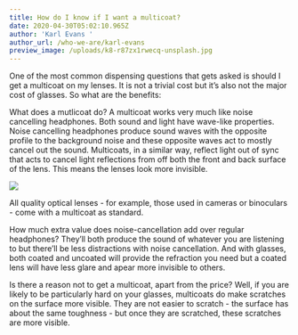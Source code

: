 ```yaml
---
title: How do I know if I want a multicoat?
date: 2020-04-30T05:02:10.965Z
author: 'Karl Evans '
author_url: /who-we-are/karl-evans
preview_image: /uploads/k8-r87zx1rwecq-unsplash.jpg
---
```

One of the most common dispensing questions that gets asked is should I get a multicoat on my lenses. It is not a trivial cost but it’s also not the major cost of glasses. So what are the benefits:

What does a mutlicoat do? A multicoat works very much like noise cancelling headphones. Both sound and light have wave-like properties. Noise cancelling headphones produce sound waves with the opposite profile to the background noise and these opposite waves act to mostly cancel out the sound. Multicoats, in a similar way, reflect light out of sync that acts to cancel light reflections from off both the front and back surface of the lens. This means the lenses look more invisible.

![](/uploads/sdfhsh.jpg)

All quality optical lenses - for example, those used in cameras or binoculars - come with a multicoat as standard.

How much extra value does noise-cancellation add over regular headphones? They’ll both produce the sound of whatever you are listening to but there’ll be less distractions with noise cancellation. And with glasses, both coated and uncoated will provide the refraction you need but a coated lens will have less glare and apear more invisible to others.

Is there a reason not to get a multicoat, apart from the price? Well, if you are likely to be particularly hard on your glasses, multicoats do make scratches on the surface more visible. They are not easier to scratch - the surface has about the same toughness - but once they are scratched, these scratches are more visible.